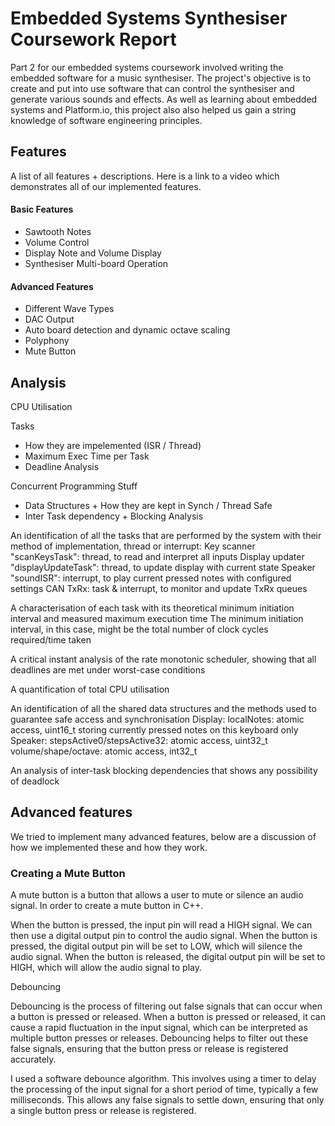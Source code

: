 # Embedded Systems Synthesiser Coursework Report

Part 2 for our embedded systems coursework involved writing the embedded software for a music synthesiser. The project's objective is to create and put into use software that can control the synthesiser and generate various sounds and effects. As well as learning about embedded systems and Platform.io, this project also also helped us gain a string knowledge of software engineering principles.

## Features

A list of all features + descriptions. Here is a link to a video which demonstrates all of our implemented features.

#### Basic Features

- Sawtooth Notes
- Volume Control
- Display Note and Volume Display
- Synthesiser Multi-board Operation

#### Advanced Features

- Different Wave Types
- DAC Output
- Auto board detection and dynamic octave scaling
- Polyphony
- Mute Button

## Analysis

CPU Utilisation

Tasks

- How they are impelemented (ISR / Thread)
- Maximum Exec Time per Task
- Deadline Analysis

Concurrent Programming Stuff

- Data Structures + How they are kept in Synch / Thread Safe
- Inter Task dependency + Blocking Analysis

An identification of all the tasks that are performed by the system with their method of implementation, thread or interrupt:
Key scanner "scanKeysTask": thread, to read and interpret all inputs
Display updater "displayUpdateTask": thread, to update display with current state
Speaker "soundISR": interrupt, to play current pressed notes with configured settings
CAN TxRx: task & interrupt, to monitor and update TxRx queues

A characterisation of each task with its theoretical minimum initiation interval and measured maximum execution time
The minimum initiation interval, in this case, might be the total number of clock cycles required/time taken

A critical instant analysis of the rate monotonic scheduler, showing that all deadlines are met under worst-case conditions

A quantification of total CPU utilisation

An identification of all the shared data structures and the methods used to guarantee safe access and synchronisation
Display:
localNotes: atomic access, uint16_t storing currently pressed notes on this keyboard only
Speaker:
stepsActive0/stepsActive32: atomic access, uint32_t
volume/shape/octave: atomic access, int32_t

An analysis of inter-task blocking dependencies that shows any possibility of deadlock

## Advanced features

We tried to implement many advanced features, below are a discussion of how we implemented these and how they work.

### Creating a Mute Button

A mute button is a button that allows a user to mute or silence an audio signal. In order to create a mute button in C++.

When the button is pressed, the input pin will read a HIGH signal. We can then use a digital output pin to control the audio signal. When the button is pressed, the digital output pin will be set to LOW, which will silence the audio signal. When the button is released, the digital output pin will be set to HIGH, which will allow the audio signal to play.

Debouncing

Debouncing is the process of filtering out false signals that can occur when a button is pressed or released. When a button is pressed or released, it can cause a rapid fluctuation in the input signal, which can be interpreted as multiple button presses or releases. Debouncing helps to filter out these false signals, ensuring that the button press or release is registered accurately.

I used a software debounce algorithm. This involves using a timer to delay the processing of the input signal for a short period of time, typically a few milliseconds. This allows any false signals to settle down, ensuring that only a single button press or release is registered.
